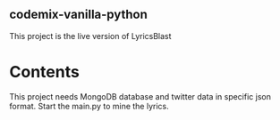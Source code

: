 ## codemix-vanilla-python

This project is the live version of LyricsBlast

# Contents

This project needs MongoDB database and twitter data in specific json format. 
Start the main.py to mine the lyrics. 
